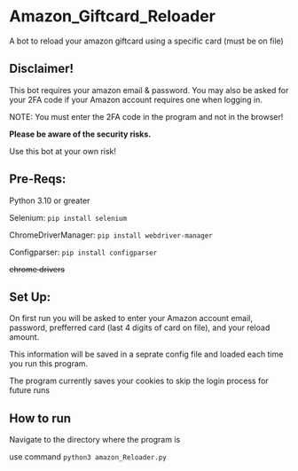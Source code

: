 # Amazon_Giftcard_Reloader
A bot to reload your amazon giftcard using a specific card (must be on file)


## Disclaimer!

This bot requires your amazon email & password. You may also be asked for your 2FA code if your Amazon account requires one when logging in.

NOTE: You must enter the 2FA code in the program and not in the browser!

**Please be aware of the security risks.**

Use this bot at your own risk!

## Pre-Reqs:
Python 3.10 or greater

Selenium: ```pip install selenium```

ChromeDriverManager: ```pip install webdriver-manager```

Configparser: ```pip install configparser```

~~chrome drivers~~


## Set Up:
On first run you will be asked to enter your Amazon account email, password, prefferred card (last 4 digits of card on file), and your reload amount.

This information will be saved in a seprate config file and loaded each time you run this program.

The program currently saves your cookies to skip the login process for future runs

## How to run
Navigate to the directory where the program is

use command ```python3 amazon_Reloader.py```
